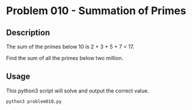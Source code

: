 # Problem 010 - Summation of Primes

## Description

The sum of the primes below 10 is 2 + 3 + 5 + 7 = 17.

Find the sum of all the primes below two million.

## Usage

This python3 script will solve and output the correct value.

```bash
python3 problem010.py
```